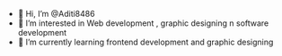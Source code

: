 - 👋 Hi, I’m @Aditi8486
- 👀 I’m interested in Web development , graphic designing n software development
- 🌱 I’m currently learning frontend development and graphic designing

<!---
Aditi8486/Aditi8486 is a ✨ special ✨ repository because its `README.md` (this file) appears on your GitHub profile.
You can click the Preview link to take a look at your changes.
--->
